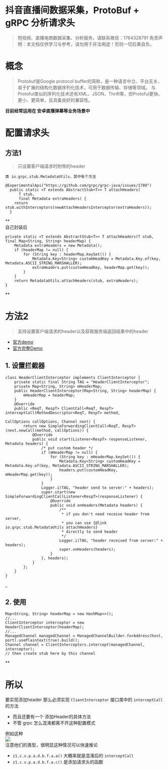 # 抖音直播间数据采集，ProtoBuf + gRPC 分析请求头


>
> 短视频、直播电商数据采集、分析服务，请联系微信：1764328791
> 免责声明：本文档仅供学习与参考，请勿用于非法用途！否则一切后果自负。
> 

# 概念
> Protobuf是Google protocol buffer的简称，是一种语言中立、平台无关、易于扩展的结构化数据序列化技术，可用于数据传输、存储等领域。
> 与Protoful类似的序列化技术还有XML、JSON、Thrift等，但Protoful更快、更小、更简单，且具备良好的兼容性。

**目前经常运用在 安卓直播弹幕等业务场景中**

# 配置请求头

## 方法1
> 只设置客户端请求时附带的header

`类 io.grpc.stub.MetadataUtils，其中有个方法`
```
@ExperimentalApi("https://github.com/grpc/grpc-java/issues/1789")
  public static <T extends AbstractStub<T>> T attachHeaders(
      T stub,
      final Metadata extraHeaders) {
    return stub.withInterceptors(newAttachHeadersInterceptor(extraHeaders));
  }
```
**<br>自己封装后
```
private static <T extends AbstractStub<T>> T attachHeaders(T stub, final Map<String, String> headerMap) {
    Metadata extraHeaders = new Metadata();
    if (headerMap != null) {
        for (String key : headerMap.keySet()) {
            Metadata.Key<String> customHeadKey = Metadata.Key.of(key, Metadata.ASCII_STRING_MARSHALLER);
            extraHeaders.put(customHeadKey, headerMap.get(key));
        }
    }
    return MetadataUtils.attachHeaders(stub, extraHeaders);
}
```
**

# 方法2
> 支持设置客户端请求的header以及获取服务端返回结果中的header

- [官方demo](https://grpc.github.io/grpc-java/javadoc/io/grpc/ClientInterceptor.html)
- [官方完整Demo](https://github.com/grpc/grpc-java/blob/master/examples/src/main/java/io/grpc/examples/header/HeaderClientInterceptor.java)

## 1. 设置拦截器
```
class HeaderClientInterceptor implements ClientInterceptor {
    private static final String TAG = "HeaderClientInterceptor";
    private Map<String, String> mHeaderMap;
    public HeaderClientInterceptor(Map<String, String> headerMap) {
        mHeaderMap = headerMap;
    }
    @Override
    public <ReqT, RespT> ClientCall<ReqT, RespT> interceptCall(MethodDescriptor<ReqT, RespT> method,
                                                               CallOptions callOptions, Channel next) {
        return new SimpleForwardingClientCall<ReqT, RespT>(next.newCall(method, callOptions)) {
            @Override
            public void start(Listener<RespT> responseListener, Metadata headers) {
                /* put custom header */
                if (mHeaderMap != null) {
                    for (String key : mHeaderMap.keySet()) {
                        Metadata.Key<String> customHeadKey = Metadata.Key.of(key, Metadata.ASCII_STRING_MARSHALLER);
                        headers.put(customHeadKey, mHeaderMap.get(key));
                    }
                }
                Logger.i(TAG, "header send to server:" + headers);
                super.start(new SimpleForwardingClientCallListener<RespT>(responseListener) {
                    @Override
                    public void onHeaders(Metadata headers) {
                        /**
                         * if you don't need receive header from server,
                         * you can use {@link io.grpc.stub.MetadataUtils attachHeaders}
                         * directly to send header
                         */
                        Logger.i(TAG, "header received from server:" + headers);
                        super.onHeaders(headers);
                    }
                }, headers);
            }
        };
    }
}
```
_

## 2. 使用
```
Map<String, String> headerMap = new HashMap<>();
//...
ClientInterceptor interceptor = new HeaderClientInterceptor(headerMap);
//...
ManagedChannel managedChannel = ManagedChannelBuilder.forAddress(host, port).usePlaintext(true).build();
Channel channel = ClientInterceptors.intercept(managedChannel, interceptor);
// then create stub here by this channel
```
**

# 所以
要实现添加header 那么必须实现 `ClientInterceptor` 接口类中的 `interceptCall` 的方法

- 而且还要有一个 添加Header的具体方法
- 不管 grpc 怎么混淆都离不开这种配置模式

例如这种<br>[![](https://cdn.nlark.com/yuque/0/2021/png/97322/1612183626152-cf7623fb-cc84-488e-ab61-533bb067b6a8.png#align=left&display=inline&height=128&margin=%5Bobject%20Object%5D&originHeight=128&originWidth=1298&size=0&status=done&style=none&width=1298)](https://static.zhangkunzhi.com/typecho/2020/11/25/75898451902823/1606275898.png)<br>注意他们的类型，很明显这种情况可以快速推论

- `z1.c.v.p.a.d.b.f.a.a()` 大概率就是混淆后的 `interceptCall`
- `z1.c.v.p.a.d.b.f.a.c()` 是添加请求头的函数


<br>

